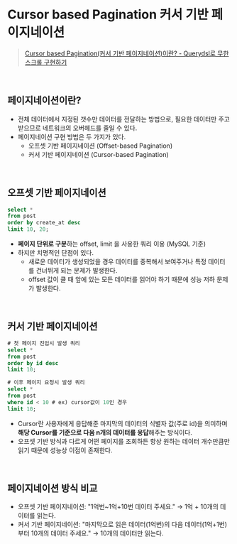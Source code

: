# Cursor based Pagination 커서 기반 페이지네이션
> [Cursor based Pagination(커서 기반 페이지네이션)이란? - Querydsl로 무한스크롤 구현하기](https://velog.io/@znftm97/%EC%BB%A4%EC%84%9C-%EA%B8%B0%EB%B0%98-%ED%8E%98%EC%9D%B4%EC%A7%80%EB%84%A4%EC%9D%B4%EC%85%98Cursor-based-Pagination%EC%9D%B4%EB%9E%80-Querydsl%EB%A1%9C-%EA%B5%AC%ED%98%84%EA%B9%8C%EC%A7%80-so3v8mi2)

<br/>

## 페이지네이션이란?
- 전체 데이터에서 지정된 갯수만 데이터를 전달하는 방법으로, 필요한 데이터만 주고 받으므로 네트워크의 오버헤드를 줄일 수 있다.
- 페이지네이션 구현 방법은 두 가지가 있다.
  - 오프셋 기반 페이지네이션 (Offset-based Pagination)
  - 커서 기반 페이지네이션 (Cursor-based Pagination)

<br/>

## 오프셋 기반 페이지네이션
```SQL
select *
from post
order by create_at desc
limit 10, 20;
```
- **페이지 단위로 구분**하는 offset, limit 을 사용한 쿼리 이용 (MySQL 기준)
- 하지만 치명적인 단점이 있다.
   - 새로운 데이터가 생성되었을 경우 데이터를 중복해서 보여주거나 특정 데이터를 건너뛰게 되는 문제가 발생한다.
   - offset 값이 클 때 앞에 있는 모든 데이터를 읽어야 하기 때문에 성능 저하 문제가 발생한다.

<br/>

## 커서 기반 페이지네이션
```SQL
# 첫 페이지 진입시 발생 쿼리
select *
from post 
order by id desc
limit 10;

# 이후 페이지 요청시 발생 쿼리
select *
from post
where id < 10 # ex) cursor값이 10인 경우
limit 10;
```
- Cursor란 사용자에게 응답해준 마지막의 데이터의 식별자 값(주로 id)을 의미하며 **해당 Cursor를 기준으로 다음 n개의 데이터를 응답**해주는 방식이다.
- 오프셋 기반 방식과 다르게 어떤 페이지를 조회하든 항상 원하는 데이터 개수만큼만 읽기 때문에 성능상 이점이 존재한다.

<br/>

## 페이지네이션 방식 비교
- 오프셋 기반 페이지네이션: "1억번~1억+10번 데이터 주세요." → 1억 + 10개의 데이터를 읽는다.
- 커서 기반 페이지네이션: "마지막으로 읽은 데이터(1억번)의 다음 데이터(1억+1번) 부터 10개의 데이터 주세요." → 10개의 데이터만 읽는다.


